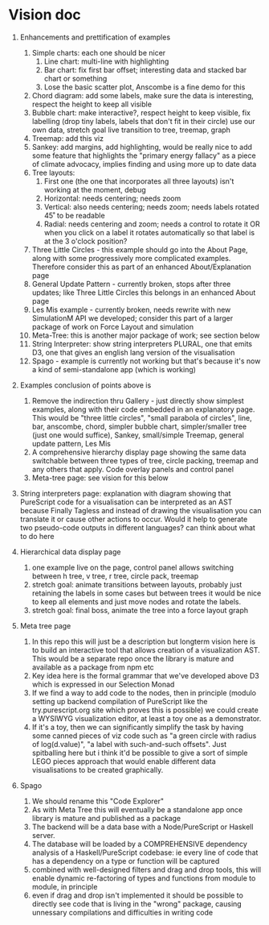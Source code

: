 # Vision doc

1. Enhancements and prettification of examples
    1. Simple charts: each one should be nicer
        1. Line chart: multi-line with highlighting
        2. Bar chart: fix first bar offset; interesting data and stacked bar chart or something
        3. Lose the basic scatter plot, Anscombe is a fine demo for this
    2. Chord diagram: add some labels, make sure the data is interesting, respect the height to keep all visible
    3. Bubble chart: make interactive?, respect height to keep visible, fix labelling (drop tiny labels, labels that don't fit in their circle) use our own data, stretch goal live transition to tree, treemap, graph
    4. Treemap: add this viz
    5. Sankey: add margins, add highlighting, would be really nice to add some feature that highlights the "primary energy fallacy" as a piece of climate advocacy, implies finding and using more up to date data
    6. Tree layouts:
        1. First one (the one that incorporates all three layouts) isn't working at the moment, debug
        2. Horizontal: needs centering; needs zoom
        3. Vertical: also needs centering; needs zoom; needs labels rotated 45˚ to be readable
        4. Radial: needs centering and zoom; needs a control to rotate it OR when you click on a label it rotates automatically so that label is at the 3 o'clock position?
    7. Three Little Circles - this example should go into the About Page, along with some progressively more complicated examples. Therefore consider this as part of an enhanced About/Explanation page
    8. General Update Pattern - currently broken, stops after three updates; like Three Little Circles this belongs in an enhanced About page
    9. Les Mis example - currently broken, needs rewrite with new SimulationM API we developed; consider this part of a larger package of work on Force Layout and simulation
    10. Meta-Tree: this is another major package of work; see section below
    11. String Interpreter: show string interpreters PLURAL, one that emits D3, one that gives an english lang version of the visualisation
    12. Spago - example is currently not working but that's because it's now a kind of semi-standalone app (which is working)

2. Examples conclusion of points above is
    1. Remove the indirection thru Gallery - just directly show simplest examples, along with their code embedded in an explanatory page. This would be "three little circles", "small parabola of circles", line, bar, anscombe, chord, simpler bubble chart, simpler/smaller tree (just one would suffice), Sankey, small/simple Treemap, general update pattern, Les Mis
    2. A comprehensive hierarchy display page showing the same data switchable between three types of tree, circle packing, treemap and any others that apply. Code overlay panels and control panel
    3. Meta-tree page: see vision for this below

3. String interpreters page: explanation with diagram showing that PureScript code for a visualisation can be interpreted as an AST because Finally Tagless and instead of drawing the visualisation you can translate it or cause other actions to occur. Would it help to generate two pseudo-code outputs in different languages? can think about what to do here

4. Hierarchical data display page
    1. one example live on the page, control panel allows switching between h tree, v tree, r tree, circle pack, treemap
    2. stretch goal: animate transitions between layouts, probably just retaining the labels in some cases but between trees it would be nice to keep all elements and just move nodes and rotate the labels. 
    3. stretch goal: final boss, animate the tree into a force layout graph

5. Meta tree page
    1. In this repo this will just be a description but longterm vision here is to build an interactive tool that allows creation of a visualization AST. This would be a separate repo once the library is mature and available as a package from npm etc
    2. Key idea here is the formal grammar that we've developed above D3 which is expressed in our Selection Monad 
    3. If we find a way to add code to the nodes, then in principle (modulo setting up backend compilation of PureScript like the try.purescript.org site which proves this is possible) we could create a WYSIWYG visualization editor, at least a toy one as a demonstrator. 
    4. If it's a toy, then we can significantly simplify the task by having some canned pieces of viz code such as "a green circle with radius of log(d.value)", "a label with such-and-such offsets". Just spitballing here but i think it'd be possible to give a sort of simple LEGO pieces approach that would enable different data visualisations to be created graphically. 

6. Spago
    1. We should rename this "Code Explorer"
    2. As with Meta Tree this will eventually be a standalone app once library is mature and published as a package
    3. The backend will be a data base with a Node/PureScript or Haskell server.
    4. The database will be loaded by a COMPREHENSIVE dependency analysis of a Haskell/PureScript codebase: ie every line of code that has a dependency on a type or function will be captured
    5. combined with well-designed filters and drag and drop tools, this will enable dynamic re-factoring of types and functions from module to module, in principle
    6. even if drag and drop isn't implemented it should be possible to directly see code that is living in the "wrong" package, causing unnessary compilations and difficulties in writing code
    
